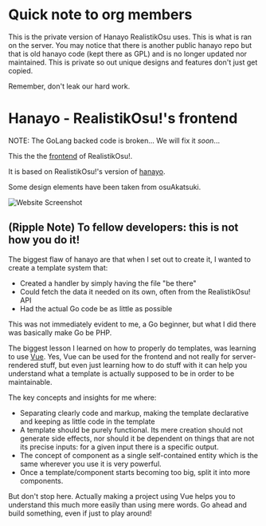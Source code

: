 # Quick note to org members

This is the private version of Hanayo RealistikOsu uses. This is what is ran on the server. You may notice that there is another public hanayo repo but that is old hanayo code (kept there as GPL) and is no longer updated nor maintained. This is private so out unique designs and features don't just get copied.

Remember, don't leak our hard work.

# Hanayo - RealistikOsu!'s frontend

NOTE: The GoLang backed code is broken... We will fix it *soon*...

This the the [frontend](https://ussr.pl/) of RealistikOsu!.

It is based on RealistikOsu!'s version of [hanayo](https://github.com/osuripple/hanayo).

Some design elements have been taken from osuAkatsuki.

![Website Screenshot](http://im.ussr.online/5e373b25999d90.14380332-aone.png)

## (Ripple Note) To fellow developers: this is not how you do it!

The biggest flaw of hanayo are that when I set out to create it, I wanted to create a template system that:

* Created a handler by simply having the file "be there"
* Could fetch the data it needed on its own, often from the RealistikOsu! API
* Had the actual Go code be as little as possible

This was not immediately evident to me, a Go beginner, but what I did there was basically make Go be PHP.

The biggest lesson I learned on how to properly do templates, was learning to use [Vue](https://vuejs.org/). Yes, Vue can be used for the frontend and not really for server-rendered stuff, but even just learning how to do stuff with it can help you understand what a template is actually supposed to be in order to be maintainable.

The key concepts and insights for me where:

* Separating clearly code and markup, making the template declarative and keeping as little code in the template
* A template should be purely functional. Its mere creation should not generate side effects, nor should it be dependent on things that are not its precise inputs: for a given input there is a specific output.
* The concept of component as a single self-contained entity which is the same wherever you use it is very powerful.
* Once a template/component starts becoming too big, split it into more components.

But don't stop here. Actually making a project using Vue helps you to understand this much more easily than using mere words. Go ahead and build something, even if just to play around!

